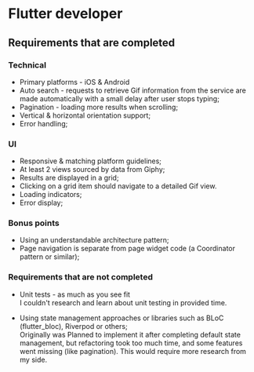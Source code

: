 # Flutter developer

## Requirements that are completed
### Technical
- Primary platforms - iOS & Android 
- Auto search - requests to retrieve Gif information from the service are made automatically with a small delay after user stops typing;
- Pagination - loading more results when scrolling;
- Vertical & horizontal orientation support;
- Error handling;

### UI
- Responsive & matching platform guidelines;
- At least 2 views sourced by data from Giphy;
- Results are displayed in a grid;
- Clicking on a grid item should navigate to a detailed Gif view.
- Loading indicators;
- Error display;

### Bonus points
- Using an understandable architecture pattern;
- Page navigation is separate from page widget code (a Coordinator pattern or similar);

### Requirements that are not completed
- Unit tests - as much as you see fit<br>
I couldn't research and learn about unit testing in provided time.

- Using state management approaches or libraries such as BLoC (flutter_bloc), Riverpod or others; <br>
Originally was Planned to implement it after completing default state management, but refactoring took too much time, and some features went missing (like pagination). This would require more research from my side.
